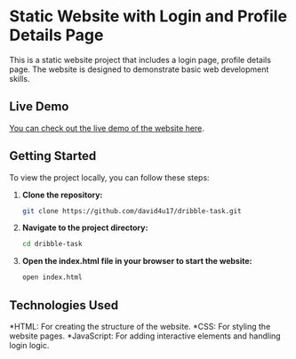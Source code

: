 # Static Website with Login and Profile Details Page

This is a static website project that includes a login page, profile details page. The website is designed to demonstrate basic web development skills.

## Live Demo

[You can check out the live demo of the website here](https://dribble-task-iwp.vercel.app).

## Getting Started

To view the project locally, you can follow these steps:

1. **Clone the repository:**
   ```bash
   git clone https://github.com/david4u17/dribble-task.git

2. **Navigate to the project directory:**

   ```bash
   cd dribble-task

3. **Open the index.html file in your browser to start the website:**

   ```bash
   open index.html

## Technologies Used

*HTML: For creating the structure of the website.
*CSS: For styling the website pages.
*JavaScript: For adding interactive elements and handling login logic.


